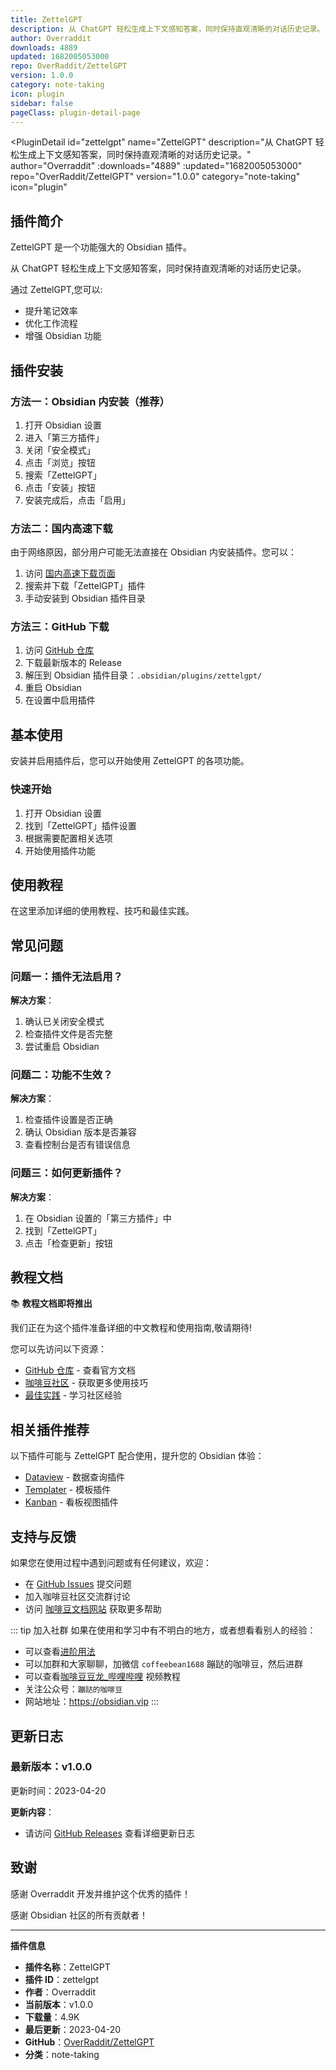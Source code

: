 ```yaml
---
title: ZettelGPT
description: 从 ChatGPT 轻松生成上下文感知答案，同时保持直观清晰的对话历史记录。
author: Overraddit
downloads: 4889
updated: 1682005053000
repo: OverRaddit/ZettelGPT
version: 1.0.0
category: note-taking
icon: plugin
sidebar: false
pageClass: plugin-detail-page
---
```


<PluginDetail
  id="zettelgpt"
  name="ZettelGPT"
  description="从 ChatGPT 轻松生成上下文感知答案，同时保持直观清晰的对话历史记录。"
  author="Overraddit"
  :downloads="4889"
  :updated="1682005053000"
  repo="OverRaddit/ZettelGPT"
  version="1.0.0"
  category="note-taking"
  icon="plugin"
>

<!-- AUTO_GENERATED_START -->
## 插件简介

ZettelGPT 是一个功能强大的 Obsidian 插件。

从 ChatGPT 轻松生成上下文感知答案，同时保持直观清晰的对话历史记录。

通过 ZettelGPT,您可以:

- 提升笔记效率
- 优化工作流程
- 增强 Obsidian 功能

<!-- AUTO_GENERATED_END -->

<!-- AUTO_GENERATED_START -->
## 插件安装

### 方法一：Obsidian 内安装（推荐）

1. 打开 Obsidian 设置
2. 进入「第三方插件」
3. 关闭「安全模式」
4. 点击「浏览」按钮
5. 搜索「ZettelGPT」
6. 点击「安装」按钮
7. 安装完成后，点击「启用」

### 方法二：国内高速下载

由于网络原因，部分用户可能无法直接在 Obsidian 内安装插件。您可以：

1. 访问 [国内高速下载页面](/zh/documentation/obsidian-plugins-download.html)
2. 搜索并下载「ZettelGPT」插件
3. 手动安装到 Obsidian 插件目录

### 方法三：GitHub 下载

1. 访问 [GitHub 仓库](https://github.com/OverRaddit/ZettelGPT)
2. 下载最新版本的 Release
3. 解压到 Obsidian 插件目录：`.obsidian/plugins/zettelgpt/`
4. 重启 Obsidian
5. 在设置中启用插件

## 基本使用

安装并启用插件后，您可以开始使用 ZettelGPT 的各项功能。

### 快速开始

1. 打开 Obsidian 设置
2. 找到「ZettelGPT」插件设置
3. 根据需要配置相关选项
4. 开始使用插件功能

<!-- AUTO_GENERATED_END -->

<!-- CUSTOM_CONTENT_START:tutorial -->
## 使用教程

在这里添加详细的使用教程、技巧和最佳实践。

<!-- CUSTOM_CONTENT_END:tutorial -->

<!-- SHARED_CONTENT_START -->
## 常见问题

### 问题一：插件无法启用？

**解决方案**：
1. 确认已关闭安全模式
2. 检查插件文件是否完整
3. 尝试重启 Obsidian

### 问题二：功能不生效？

**解决方案**：
1. 检查插件设置是否正确
2. 确认 Obsidian 版本是否兼容
3. 查看控制台是否有错误信息

### 问题三：如何更新插件？

**解决方案**：
1. 在 Obsidian 设置的「第三方插件」中
2. 找到「ZettelGPT」
3. 点击「检查更新」按钮

## 教程文档

📚 **教程文档即将推出**

我们正在为这个插件准备详细的中文教程和使用指南,敬请期待!

您可以先访问以下资源：
- [GitHub 仓库](https://github.com/OverRaddit/ZettelGPT) - 查看官方文档
- [咖啡豆社区](/zh/bases/) - 获取更多使用技巧
- [最佳实践](/zh/best-practices/) - 学习社区经验

## 相关插件推荐

以下插件可能与 ZettelGPT 配合使用，提升您的 Obsidian 体验：

- [Dataview](/zh/plugins/dataview.html) - 数据查询插件
- [Templater](/zh/plugins/templater-obsidian.html) - 模板插件
- [Kanban](/zh/plugins/obsidian-kanban.html) - 看板视图插件

## 支持与反馈

如果您在使用过程中遇到问题或有任何建议，欢迎：

- 在 [GitHub Issues](https://github.com/OverRaddit/ZettelGPT/issues) 提交问题
- 加入咖啡豆社区交流群讨论
- 访问 [咖啡豆文档网站](https://obsidian.vip) 获取更多帮助

::: tip 加入社群
如果在使用和学习中有不明白的地方，或者想看看别人的经验：
- 可以查看[进阶用法](/zh/advanced)
- 可以加群和大家聊聊，加微信 `coffeebean1688` 蹦跶的咖啡豆，然后进群
- 可以查看[咖啡豆豆龙_哔哩哔哩](https://space.bilibili.com/618777356) 视频教程
- 关注公众号：`蹦跶的咖啡豆`
- 网站地址：https://obsidian.vip
:::
<!-- SHARED_CONTENT_END -->

<!-- AUTO_GENERATED_START -->
## 更新日志

### 最新版本：v1.0.0

更新时间：2023-04-20

**更新内容**：
- 请访问 [GitHub Releases](https://github.com/OverRaddit/ZettelGPT/releases) 查看详细更新日志

## 致谢

感谢 Overraddit 开发并维护这个优秀的插件！

感谢 Obsidian 社区的所有贡献者！

---

**插件信息**
- **插件名称**：ZettelGPT
- **插件 ID**：zettelgpt
- **作者**：Overraddit
- **当前版本**：v1.0.0
- **下载量**：4.9K
- **最后更新**：2023-04-20
- **GitHub**：[OverRaddit/ZettelGPT](https://github.com/OverRaddit/ZettelGPT)
- **分类**：note-taking
<!-- AUTO_GENERATED_END -->

</PluginDetail>

